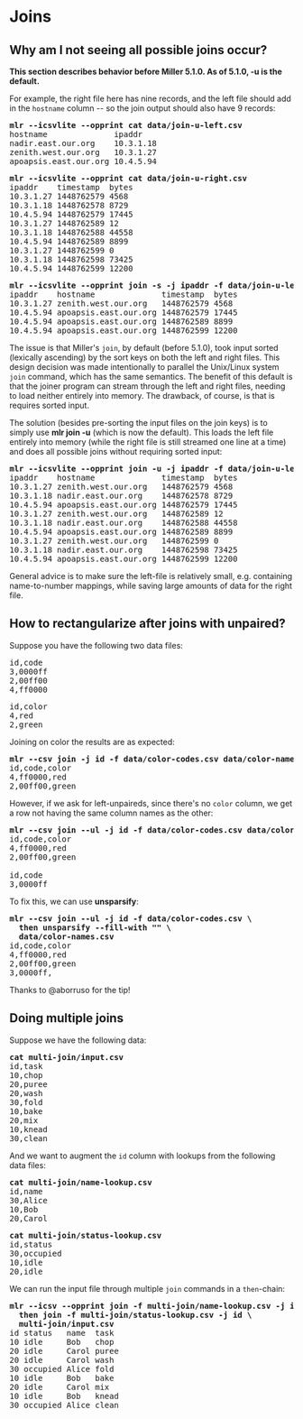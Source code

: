 <!---  PLEASE DO NOT EDIT DIRECTLY. EDIT THE .md.in FILE PLEASE. --->
# Joins

## Why am I not seeing all possible joins occur?

**This section describes behavior before Miller 5.1.0. As of 5.1.0, -u is the default.**

For example, the right file here has nine records, and the left file should add in the ``hostname`` column -- so the join output should also have 9 records:

<pre>
<b>mlr --icsvlite --opprint cat data/join-u-left.csv</b>
hostname              ipaddr
nadir.east.our.org    10.3.1.18
zenith.west.our.org   10.3.1.27
apoapsis.east.our.org 10.4.5.94
</pre>

<pre>
<b>mlr --icsvlite --opprint cat data/join-u-right.csv</b>
ipaddr    timestamp  bytes
10.3.1.27 1448762579 4568
10.3.1.18 1448762578 8729
10.4.5.94 1448762579 17445
10.3.1.27 1448762589 12
10.3.1.18 1448762588 44558
10.4.5.94 1448762589 8899
10.3.1.27 1448762599 0
10.3.1.18 1448762598 73425
10.4.5.94 1448762599 12200
</pre>

<pre>
<b>mlr --icsvlite --opprint join -s -j ipaddr -f data/join-u-left.csv data/join-u-right.csv</b>
ipaddr    hostname              timestamp  bytes
10.3.1.27 zenith.west.our.org   1448762579 4568
10.4.5.94 apoapsis.east.our.org 1448762579 17445
10.4.5.94 apoapsis.east.our.org 1448762589 8899
10.4.5.94 apoapsis.east.our.org 1448762599 12200
</pre>

The issue is that Miller's ``join``, by default (before 5.1.0), took input sorted (lexically ascending) by the sort keys on both the left and right files.  This design decision was made intentionally to parallel the Unix/Linux system ``join`` command, which has the same semantics. The benefit of this default is that the joiner program can stream through the left and right files, needing to load neither entirely into memory. The drawback, of course, is that is requires sorted input.

The solution (besides pre-sorting the input files on the join keys) is to simply use **mlr join -u** (which is now the default). This loads the left file entirely into memory (while the right file is still streamed one line at a time) and does all possible joins without requiring sorted input:

<pre>
<b>mlr --icsvlite --opprint join -u -j ipaddr -f data/join-u-left.csv data/join-u-right.csv</b>
ipaddr    hostname              timestamp  bytes
10.3.1.27 zenith.west.our.org   1448762579 4568
10.3.1.18 nadir.east.our.org    1448762578 8729
10.4.5.94 apoapsis.east.our.org 1448762579 17445
10.3.1.27 zenith.west.our.org   1448762589 12
10.3.1.18 nadir.east.our.org    1448762588 44558
10.4.5.94 apoapsis.east.our.org 1448762589 8899
10.3.1.27 zenith.west.our.org   1448762599 0
10.3.1.18 nadir.east.our.org    1448762598 73425
10.4.5.94 apoapsis.east.our.org 1448762599 12200
</pre>

General advice is to make sure the left-file is relatively small, e.g. containing name-to-number mappings, while saving large amounts of data for the right file.

## How to rectangularize after joins with unpaired?

Suppose you have the following two data files:

<pre>
id,code
3,0000ff
2,00ff00
4,ff0000
</pre>

<pre>
id,color
4,red
2,green
</pre>

Joining on color the results are as expected:

<pre>
<b>mlr --csv join -j id -f data/color-codes.csv data/color-names.csv</b>
id,code,color
4,ff0000,red
2,00ff00,green
</pre>

However, if we ask for left-unpaireds, since there's no ``color`` column, we get a row not having the same column names as the other:

<pre>
<b>mlr --csv join --ul -j id -f data/color-codes.csv data/color-names.csv</b>
id,code,color
4,ff0000,red
2,00ff00,green

id,code
3,0000ff
</pre>

To fix this, we can use **unsparsify**:

<pre>
<b>mlr --csv join --ul -j id -f data/color-codes.csv \</b>
<b>  then unsparsify --fill-with "" \</b>
<b>  data/color-names.csv</b>
id,code,color
4,ff0000,red
2,00ff00,green
3,0000ff,
</pre>

Thanks to @aborruso for the tip!

## Doing multiple joins

Suppose we have the following data:

<pre>
<b>cat multi-join/input.csv</b>
id,task
10,chop
20,puree
20,wash
30,fold
10,bake
20,mix
10,knead
30,clean
</pre>

And we want to augment the ``id`` column with lookups from the following data files:

<pre>
<b>cat multi-join/name-lookup.csv</b>
id,name
30,Alice
10,Bob
20,Carol
</pre>

<pre>
<b>cat multi-join/status-lookup.csv</b>
id,status
30,occupied
10,idle
20,idle
</pre>

We can run the input file through multiple ``join`` commands in a ``then``-chain:

<pre>
<b>mlr --icsv --opprint join -f multi-join/name-lookup.csv -j id \</b>
<b>  then join -f multi-join/status-lookup.csv -j id \</b>
<b>  multi-join/input.csv</b>
id status   name  task
10 idle     Bob   chop
20 idle     Carol puree
20 idle     Carol wash
30 occupied Alice fold
10 idle     Bob   bake
20 idle     Carol mix
10 idle     Bob   knead
30 occupied Alice clean
</pre>
